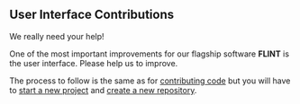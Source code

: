 ## User Interface Contributions

We really need your help!  

One of the most important improvements for our flagship software **FLINT** is the user interface. Please help us to improve.

The process to follow is the same as for [contributing code](https://github.com/moja-global/About-moja-global/blob/master/Contributing/How-to-Contribute-Code.md) but you will have to [start a new project](https://github.com/moja-global/About-moja-global/blob/master/Contributing/How-to-Start-a-New-Project.md) and [create a new repository](https://github.com/moja-global/About-moja-global/blob/master/Contributing/How-To-Create-a-Repository.md).